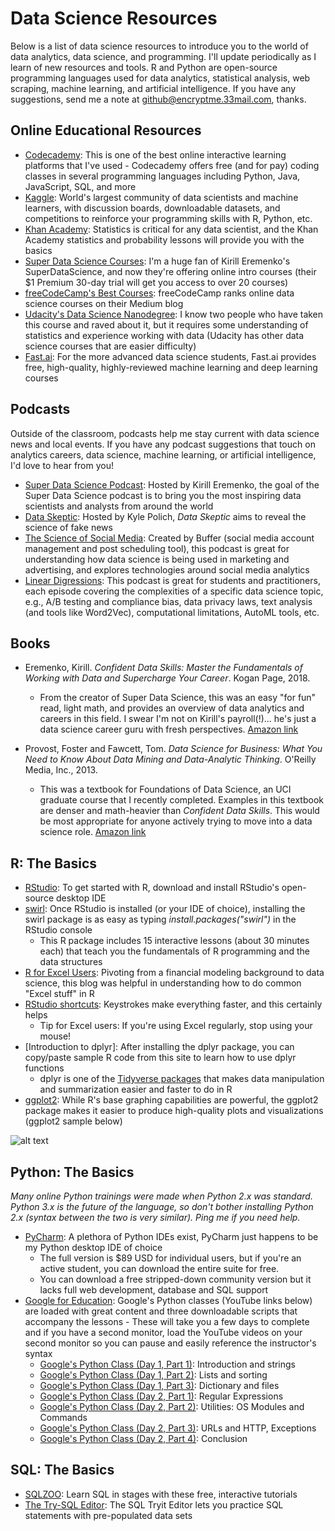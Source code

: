 # Data Science Resources
Below is a list of data science resources to introduce you to the world of data analytics, data science, and programming. I'll update periodically as I learn of new resources and tools. R and Python are open-source programming languages used for data analytics, statistical analysis, web scraping, machine learning, and artificial intelligence. If you have any suggestions, send me a note at <github@encryptme.33mail.com>, thanks.

## Online Educational Resources

* [Codecademy](https://www.codecademy.com/): This is one of the best online interactive learning platforms that I've used - Codecademy offers free (and for pay) coding classes in several programming languages including Python, Java, JavaScript, SQL, and more
* [Kaggle](https://www.kaggle.com/): World's largest community of data scientists and machine learners, with discussion boards, downloadable datasets, and competitions to reinforce your programming skills with R, Python, etc.
* [Khan Academy](https://www.khanacademy.org/math/statistics-probability): Statistics is critical for any data scientist, and the Khan Academy statistics and probability lessons will provide you with the basics
* [Super Data Science Courses](https://www.superdatascience.com/courses/intro-data-science-step-by-step-guide/): I'm a huge fan of Kirill Eremenko's SuperDataScience, and now they're offering online intro courses (their $1 Premium 30-day trial will get you access to over 20 courses)
* [freeCodeCamp's Best Courses](https://medium.freecodecamp.org/i-ranked-all-the-best-data-science-intro-courses-based-on-thousands-of-data-points-db5dc7e3eb8e): freeCodeCamp ranks online data science courses on their Medium blog
* [Udacity's Data Science Nanodegree](https://www.udacity.com/course/data-scientist-nanodegree--nd025): I know two people who have taken this course and raved about it, but it requires some understanding of statistics and experience working with data (Udacity has other data science courses that are easier difficulty)
* [Fast.ai](http://www.fast.ai/): For the more advanced data science students, Fast.ai provides free, high-quality, highly-reviewed machine learning and deep learning courses

## Podcasts
Outside of the classroom, podcasts help me stay current with data science news and local events. If you have any podcast suggestions that touch on analytics careers, data science, machine learning, or artificial intelligence, I'd love to hear from you!

* [Super Data Science Podcast](https://soundcloud.com/superdatascience): Hosted by Kirill Eremenko, the goal of the Super Data Science podcast is to bring you the most inspiring data scientists and analysts from around the world
* [Data Skeptic](https://dataskeptic.com/podcast?limit=10&offset=0): Hosted by Kyle Polich, _Data Skeptic_ aims to reveal the science of fake news
* [The Science of Social Media](https://soundcloud.com/the-science-of-social-media): Created by Buffer (social media account management and post scheduling tool), this podcast is great for understanding how data science is being used in marketing and advertising, and explores technologies around social media analytics
* [Linear Digressions](http://lineardigressions.com/): This podcast is great for students and practitioners, each episode covering the complexities of a specific data science topic, e.g., A/B testing and compliance bias, data privacy laws, text analysis (and tools like Word2Vec), computational limitations, AutoML tools, etc.

## Books

* Eremenko, Kirill. _Confident Data Skills: Master the Fundamentals of Working with Data and Supercharge Your Career_. Kogan Page, 2018.
  * From the creator of Super Data Science, this was an easy "for fun" read, light math, and provides an overview of data analytics and careers in this field. I swear I'm not on Kirill's payroll(!)... he's just a data science career guru with fresh perspectives. [Amazon link](https://www.amazon.com/gp/product/0749481544/ref=as_li_tl?ie=UTF8&tag=superdatascie-20&camp=1789&creative=9325&linkCode=as2&creativeASIN=0749481544&linkId=bb7507851a740c1eb7f45ab4b6bd2a84)

* Provost, Foster and Fawcett, Tom. _Data Science for Business: What You Need to Know About Data Mining and Data-Analytic Thinking_. O'Reilly Media, Inc., 2013.
  * This was a textbook for Foundations of Data Science, an UCI graduate course that I recently completed. Examples in this textbook are denser and math-heavier than _Confident Data Skills_. This would be most appropriate for anyone actively trying to move into a data science role. [Amazon link](https://www.amazon.com/Data-Science-Business-Data-Analytic-Thinking/dp/1449361323/ref=sr_1_1?s=books&ie=UTF8&qid=1537984955&sr=1-1&keywords=data+science+for+business)

## R: The Basics
* [RStudio](https://www.rstudio.com/products/rstudio/download/): To get started with R, download and install RStudio's open-source desktop IDE
* [swirl](https://swirlstats.com/students.html): Once RStudio is installed (or your IDE of choice), installing the swirl package is as easy as typing _install.packages("swirl")_ in the RStudio console
  * This R package includes 15 interactive lessons (about 30 minutes each) that teach you the fundamentals of R programming and the data structures
* [R for Excel Users](https://www.rforexcelusers.com/): Pivoting from a financial modeling background to data science, this blog was helpful in understanding how to do common "Excel stuff" in R
* [RStudio shortcuts](https://support.rstudio.com/hc/en-us/articles/200711853-Keyboard-Shortcuts): Keystrokes make everything faster, and this certainly helps
  * Tip for Excel users: If you're using Excel regularly, stop using your mouse!
* [Introduction to dplyr]: After installing the dplyr package, you can copy/paste sample R code from this site to learn how to use dplyr functions
  * dplyr is one of the [Tidyverse packages](https://www.tidyverse.org/packages/) that makes data manipulation and summarization easier and faster to do in R
* [ggplot2](https://ggplot2.tidyverse.org/): While R's base graphing capabilities are powerful, the ggplot2 package makes it easier to produce high-quality plots and visualizations (ggplot2 sample below)

![alt text](http://felixfan.github.io/figure/ggplot2-Cheatsheet-20.png "Grouping multiple plots via ggplot2")

## Python: The Basics
_Many online Python trainings were made when Python 2.x was standard. Python 3.x is the future of the language, so don't bother installing Python 2.x (syntax between the two is very similar). Ping me if you need help._    

* [PyCharm](https://www.jetbrains.com/pycharm/): A plethora of Python IDEs exist, PyCharm just happens to be my Python desktop IDE of choice
  * The full version is $89 USD for individual users, but if you're an active student, you can download the entire suite for free.
  * You can download a free stripped-down community version but it lacks full web development, database and SQL support
* [Google for Education](https://developers.google.com/edu/python/exercises/basic): Google's Python classes (YouTube links below) are loaded with great content and three downloadable scripts that accompany the lessons - These will take you a few days to complete and if you have a second monitor, load the YouTube videos on your second monitor so you can pause and easily reference the instructor's syntax
  * [Google's Python Class (Day 1, Part 1)](https://www.youtube.com/watch?v=tKTZoB2Vjuk): Introduction and strings
  * [Google's Python Class (Day 1, Part 2)](https://www.youtube.com/watch?v=EPYupizJYQI): Lists and sorting
  * [Google's Python Class (Day 1, Part 3)](https://www.youtube.com/watch?v=haycL41dAhg): Dictionary and files
  * [Google's Python Class (Day 2, Part 1)](https://www.youtube.com/watch?v=kWyoYtvJpe4): Regular Expressions
  * [Google's Python Class (Day 2, Part 2)](https://www.youtube.com/watch?v=uKZ8GBKmeDM): Utilities: OS Modules and Commands
  * [Google's Python Class (Day 2, Part 3)](https://www.youtube.com/watch?v=Nn2KQmVF5Og): URLs and HTTP, Exceptions
  * [Google's Python Class (Day 2, Part 4)](https://www.youtube.com/watch?v=IcteAbMC1Ok): Conclusion

## SQL: The Basics
  * [SQLZOO](http://sqlzoo.net/wiki/SQL_Tutorial): Learn SQL in stages with these free, interactive tutorials
  * [The Try-SQL Editor](http://www.w3schools.com/sql/trysql.asp?filename=trysql_select_all): The SQL Tryit Editor lets you practice SQL statements with pre-populated data sets

